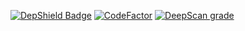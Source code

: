 
[![DepShield Badge](https://depshield.sonatype.org/badges/heltondoria/event-system/depshield.svg)](https://depshield.github.io)
[![CodeFactor](https://www.codefactor.io/repository/github/heltondoria/event-system/badge)](https://www.codefactor.io/repository/github/heltondoria/event-system)
[![DeepScan grade](https://deepscan.io/api/teams/3723/projects/5480/branches/41978/badge/grade.svg)](https://deepscan.io/dashboard#view=project&tid=3723&pid=5480&bid=41978)
